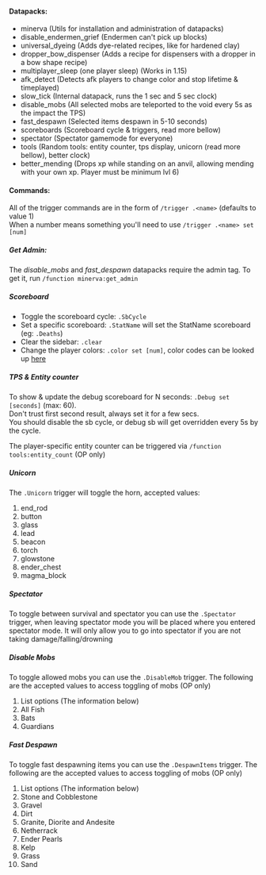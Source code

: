 #### Datapacks:
 - minerva (Utils for installation and administration of datapacks)
 - disable_endermen_grief (Endermen can't pick up blocks)
 - universal_dyeing (Adds dye-related recipes, like for hardened clay)
 - dropper_bow_dispenser (Adds a recipe for dispensers with a dropper in a bow shape recipe)
 - multiplayer_sleep (one player sleep) (Works in 1.15)
 - afk_detect (Detects afk players to change color and stop lifetime & timeplayed)
 - slow_tick (Internal datapack, runs the 1 sec and 5 sec clock)
 - disable_mobs (All selected mobs are teleported to the void every 5s as the impact the TPS)
 - fast_despawn (Selected items despawn in 5-10 seconds)
 - scoreboards (Scoreboard cycle & triggers, read more bellow)
 - spectator (Spectator gamemode for everyone)
 - tools (Random tools: entity counter, tps display, unicorn (read more bellow), better clock)
 - better_mending (Drops xp while standing on an anvil, allowing mending with your own xp. Player must be minimum lvl 6)

#### Commands:
All of the trigger commands are in the form of `/trigger .<name>` (defaults to value 1)\
When a number means something you'll need to use `/trigger .<name> set [num]`

##### Get Admin:
The *disable_mobs* and *fast_despawn* datapacks require the admin tag. To get it, run `/function minerva:get_admin`

##### Scoreboard
 - Toggle the scoreboard cycle: `.SbCycle`
 - Set a specific scoreboard: `.StatName` will set the StatName scoreboard (eg: `.Deaths`)
 - Clear the sidebar: `.clear`
 - Change the player colors: `.color set [num]`, color codes can be looked up [here](https://minecraft.gamepedia.com/Formatting_codes)

##### TPS & Entity counter
To show & update the debug scoreboard for N seconds: `.Debug set [seconds]` (max: 60).\
Don't trust first second result, always set it for a few secs.\
You should disable the sb cycle, or debug sb will get overridden every 5s by the cycle.

The player-specific entity counter can be triggered via `/function tools:entity_count` (OP only)

##### Unicorn 
The `.Unicorn` trigger will toggle the horn, accepted values:
 1. end_rod
 2. button
 3. glass
 4. lead
 5. beacon
 6. torch
 7. glowstone
 8. ender_chest
 9. magma_block
 
##### Spectator
To toggle between survival and spectator you can use the `.Spectator` trigger, when leaving spectator mode you will be placed where you entered spectator mode.
It will only allow you to go into spectator if you are not taking damage/falling/drowning

##### Disable Mobs
To toggle allowed mobs you can use the `.DisableMob` trigger. The following are the accepted values to access toggling of mobs (OP only)
1. List options (The information below)
2. All Fish
3. Bats
4. Guardians

##### Fast Despawn
To toggle fast despawning items you can use the `.DespawnItems` trigger. The following are the accepted values to access toggling of mobs (OP only)
1. List options (The information below)
2. Stone and Cobblestone
3. Gravel
4. Dirt
5. Granite, Diorite and Andesite
6. Netherrack
7. Ender Pearls
8. Kelp
9. Grass
10. Sand